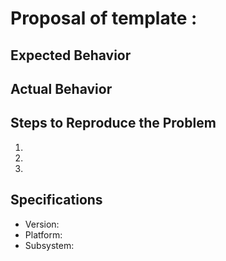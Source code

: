 # Proposal of template : 

## Expected Behavior


## Actual Behavior


## Steps to Reproduce the Problem

1.
2.
3.

## Specifications

- Version:
- Platform:
- Subsystem: 